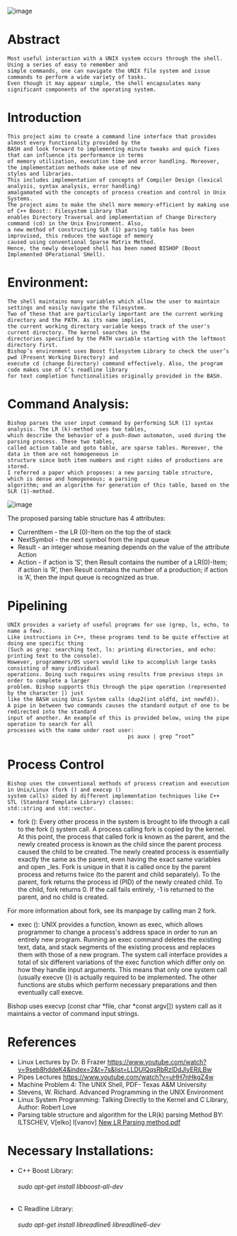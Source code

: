 ![image](https://user-images.githubusercontent.com/29279664/30529583-64c34574-9c5c-11e7-860b-59b5055aa3b7.png)
# Abstract
    Most useful interaction with a UNIX system occurs through the shell. Using a series of easy to remember and 
    simple commands, one can navigate the UNIX file system and issue commands to perform a wide variety of tasks. 
    Even though it may appear simple, the shell encapsulates many significant components of the operating system. 
# Introduction
    This project aims to create a command line interface that provides almost every functionality provided by the
    BASH and look forward to implementing minute tweaks and quick fixes that can influence its performance in terms
    of memory utilization, execution time and error handling. Moreover, the implementation methods make use of new 
    styles and libraries.
    This includes implementation of concepts of Compiler Design (lexical analysis, syntax analysis, error handling)
    amalgamated with the concepts of process creation and control in Unix Systems. 
    The project aims to make the shell more memory-efficient by making use of C++ Boost:: Filesystem Library that 
    enables Directory Traversal and implementation of Change Directory command (cd) in the Unix Environment. Also, 
    a new method of constructing SLR (1) parsing table has been improvised, this reduces the wastage of memory 
    caused using conventional Sparse Matrix Method.
    Hence, the newly developed shell has been named BISHOP (Boost Implemented OPerational SHell).
    
# Environment:
    The shell maintains many variables which allow the user to maintain settings and easily navigate the filesystem.
    Two of these that are particularly important are the current working directory and the PATH. As its name implies,
    the current working directory variable keeps track of the user's current directory. The kernel searches in the
    directories specified by the PATH variable starting with the leftmost directory first.    
    Bishop’s environment uses Boost filesystem Library to check the user’s pwd (Present Working Directory) and 
    execute cd (change Directory) command effectively. Also, the program code makes use of C’s readline library 
    for text completion functionalities originally provided in the BASH.

# Command Analysis:
    Bishop parses the user input command by performing SLR (1) syntax analysis. The LR (k)-method uses two tables,
    which describe the behavior of a push-down automaton, used during the parsing process. These two tables, 
    called action table and goto table, are sparse tables. Moreover, the data in them are not homogeneous in 
    structure since both item numbers and right sides of productions are stored.
    I referred a paper which proposes: a new parsing table structure, which is dense and homogeneous; a parsing
    algorithm; and an algorithm for generation of this table, based on the SLR (1)-method.

![image](https://user-images.githubusercontent.com/29279664/30530025-b3a76f54-9c60-11e7-8004-eb885140cced.png)

The proposed parsing table structure has 4 attributes:
-	CurrentItem - the LR (0)-Item on the top the of stack
-	NextSymbol - the next symbol from the input queue
-	Result - an integer whose meaning depends on the value of the attribute Action
-	Action - if action is ‘S’, then Result contains the number of a LR(0)-Item; if action is ‘R’, then Result contains the number of a production; if action is ‘A’, then the input queue is recognized as true.

# Pipelining
    UNIX provides a variety of useful programs for use (grep, ls, echo, to name a few).
    Like instructions in C++, these programs tend to be quite effective at doing one specific thing 
    (Such as grep: searching text, ls: printing directories, and echo: printing text to the console).
    However, programmers/OS users would like to accomplish large tasks consisting of many individual 
    operations. Doing such requires using results from previous steps in order to complete a larger 
    problem. Bishop supports this through the pipe operation (represented by the character |) just 
    like the BASH using Unix System calls (dup2(int oldfd, int newfd)). 
    A pipe in between two commands causes the standard output of one to be redirected into the standard
    input of another. An example of this is provided below, using the pipe operation to search for all 
    processes with the name under root user:
                                          ps auxx | grep “root” 
# Process Control
    Bishop uses the conventional methods of process creation and execution in Unix/Linux (fork () and execvp ()
    system calls) aided by different implementation techniques like C++ STL (Standard Template Library) classes:
    std::string and std::vector.
- fork ():
Every other process in the system is brought to life through a call to the fork () system call. A process calling fork is copied by the kernel. At this point, the process that called fork is known as the parent, and the newly created process is known as the child since the parent process caused the child to be created. The newly created process is essentially exactly the same as the parent, even having the exact same variables and open _les. Fork is unique in that it is called once by the parent process and returns twice (to the parent and child separately).
To the parent, fork returns the process id (PID) of the newly created child. To the child, fork returns 0. If the call fails entirely, -1 is returned to the parent, and no child is created.

For more information about fork, see its manpage by calling man 2 fork.

- exec ():
UNIX provides a function, known as exec, which allows programmer to change a process's address space in order to run an entirely new program. Running an exec command deletes the existing text, data, and stack segments of the existing process and replaces them with those of a new program.
The system call interface provides a total of six different variations of the exec function which differ only on how they handle input arguments. This means that only one system call (usually execve ()) is actually required to be implemented. The other functions are stubs which perform necessary preparations and then eventually call execve.

Bishop uses execvp (const char *file, char *const argv[]) system call as it maintains a vector of command input strings.

# References
-	Linux Lectures by Dr. B Frazer
https://www.youtube.com/watch?v=9seb8hddeK4&index=2&t=7s&list=LLDUlQqsRbRzlDdJlyERjLBw
-	Pipes Lectures
https://www.youtube.com/watch?v=uHH7nHkgZ4w
-	Machine Problem 4: The UNIX Shell, PDF- Texas A&M University
-	Stevens, W. Richard. Advanced Programming in the UNIX Environment
-	Linux System Programming: Talking Directly to the Kernel and C Library, Author: Robert Love
-	Parsing table structure and algorithm for the LR(k) parsing Method
    BY: ILTSCHEV, V[elko] I[vanov]
    [New LR Parsing method.pdf](https://github.com/Akashi96/High-Performance-Linked-Lists/files/1309805/New.LR.Parsing.method.pdf)
# Necessary Installations:
- C++ Boost Library:
  <h6>sudo apt-get install libboost-all-dev</h6>
- C Readline Library:
  <h6>sudo apt-get install libreadline6 libreadline6-dev</h6>
  



